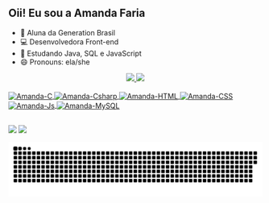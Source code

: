## Oii! Eu sou a Amanda Faria

- 📖 Aluna da Generation Brasil
- 💻 Desenvolvedora Front-end
- 🌱 Estudando Java, SQL e JavaScript
- 😄 Pronouns: ela/she
<div align="center">
  <a href="https://github.com/AmandaFaria">
  <img height="155em" src="https://github-readme-stats.vercel.app/api?username=amandafaria&show_icons=true&theme=radical&include_all_commits=true&count_private=true"/>
  <img height="155em" src="https://github-readme-stats.vercel.app/api/top-langs/?username=amandafaria&layout=compact&langs_count=7&theme=radical"/>
</div>
<div style="display: inline_block"><br>
  <img align="center" alt="Amanda-C" height="30" width="40" src="https://cdn.jsdelivr.net/gh/devicons/devicon/icons/c/c-original.svg">
  <img align="center" alt="Amanda-Csharp" height="30" width="40" src="https://cdn.jsdelivr.net/gh/devicons/devicon/icons/csharp/csharp-original.svg">
  <img align="center" alt="Amanda-HTML" height="30" width="40" src="https://cdn.jsdelivr.net/gh/devicons/devicon/icons/html5/html5-original.svg">
  <img align="center" alt="Amanda-CSS" height="30" width="40" src="https://cdn.jsdelivr.net/gh/devicons/devicon/icons/css3/css3-original.svg">
  <img align="center" alt="Amanda-Js" height="30" width="40" src="https://cdn.jsdelivr.net/gh/devicons/devicon/icons/javascript/javascript-original.svg">
  <img align="center" alt="Amanda-MySQL" height="30" width="40" src="https://cdn.jsdelivr.net/gh/devicons/devicon/icons/mysql/mysql-original.svg">
</div>
  
##
<div>  
  <a href = "mailto:amanda34faria@gmail.com"><img src="https://img.shields.io/badge/Gmail-D14836?style=for-the-badge&logo=gmail&logoColor=white"></a>
  <a href="https://www.linkedin.com/in/amanda-faria-872138197/" target="_blank"><img src="https://img.shields.io/badge/-LinkedIn-%230077B5?style=for-the-badge&logo=linkedin&logoColor=white" target="_blank"></a> 
  
  ![Snake animation](https://github.com/AmandaFaria/AmandaFaria/blob/output/github-contribution-grid-snake.svg)
 
</div>
